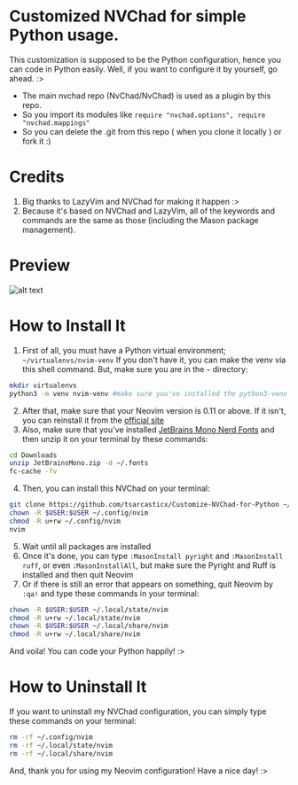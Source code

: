 # Customized NVChad for simple Python usage.

This customization is supposed to be the Python configuration, hence you can code in Python easily.
Well, if you want to configure it by yourself, go ahead. :>

- The main nvchad repo (NvChad/NvChad) is used as a plugin by this repo.
- So you import its modules like `require "nvchad.options", require "nvchad.mappings"`
- So you can delete the .git from this repo ( when you clone it locally ) or fork it :)

# Credits

1) Big thanks to LazyVim and NVChad for making it happen :>
2) Because it's based on NVChad and LazyVim, all of the keywords and commands are the same as those (including the Mason package management).

# Preview
![alt text](https://github.com/tsarcasticx/Customize-NVChad-for-Python/blob/main/Preview.png)

# How to Install It

1) First of all, you must have a Python virtual environment; `~/virtualenvs/nvim-venv`
   If you don't have it, you can make the venv via this shell command. But, make sure you are in the `~` directory:
```sh
mkdir virtualenvs
python3 -m venv nvim-venv #make sure you've installed the python3-venv
```
2) After that, make sure that your Neovim version is 0.11 or above. If it isn't, you can reinstall it from the [official site](https://neovim.io/)
3) Also, make sure that you've installed [JetBrains Mono Nerd Fonts](https://github.com/ryanoasis/nerd-fonts/releases/download/v3.4.0/JetBrainsMono.zip) and then unzip it on your terminal by these commands:
```sh
cd Downloads
unzip JetBrainsMono.zip -d ~/.fonts
fc-cache -fv
```
4) Then, you can install this NVChad on your terminal:
```sh
git clone https://github.com/tsarcasticx/Customize-NVChad-for-Python ~/.config/nvim
chown -R $USER:$USER ~/.config/nvim
chmod -R u+rw ~/.config/nvim
nvim
```
5) Wait until all packages are installed
6) Once it's done, you can type `:MasonInstall pyright` and `:MasonInstall ruff`, or even `:MasonInstallAll`, but make sure the Pyright and Ruff is installed
   and then quit Neovim
7) Or if there is still an error that appears on something, quit Neovim by `:qa!` and type these commands in your terminal:
```sh
chown -R $USER:$USER ~/.local/state/nvim
chmod -R u+rw ~/.local/state/nvim
chown -R $USER:$USER ~/.local/share/nvim
chmod -R u+rw ~/.local/share/nvim
```

And voila! You can code your Python happily! :>

# How to Uninstall It

If you want to uninstall my NVChad configuration, you can simply type these commands on your terminal:
```sh
rm -rf ~/.config/nvim
rm -rf ~/.local/state/nvim
rm -rf ~/.local/share/nvim
```
And, thank you for using my Neovim configuration! Have a nice day! :>
